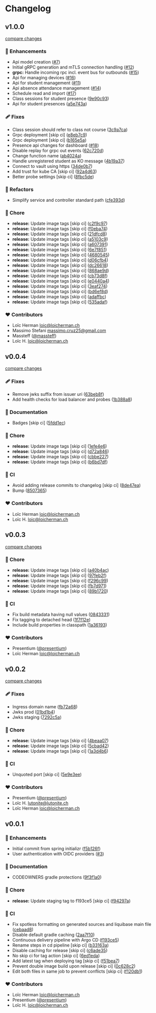 # Changelog


## v1.0.0

[compare changes](https://github.com/presentium/api/compare/v0.0.4...v1.0.0)

### 🚀 Enhancements

- Api model creation ([#7](https://github.com/presentium/api/pull/7))
- Initial gRPC generation and mTLS connection handling ([#12](https://github.com/presentium/api/pull/12))
- **grpc:** Handle incoming rpc incl. event bus for outbounds ([#15](https://github.com/presentium/api/pull/15))
- Api for managing devices ([#16](https://github.com/presentium/api/pull/16))
- Api for student management ([#11](https://github.com/presentium/api/pull/11))
- Api absence attendance management ([#14](https://github.com/presentium/api/pull/14))
- Schedule read and import ([#17](https://github.com/presentium/api/pull/17))
- Class sessions for student presence ([9e90c93](https://github.com/presentium/api/commit/9e90c93))
- Api for student presences ([a5e743a](https://github.com/presentium/api/commit/a5e743a))

### 🩹 Fixes

- Class session should refer to class not course ([3c9a7ca](https://github.com/presentium/api/commit/3c9a7ca))
- Grpc deployment [skip ci] ([e8eb7c9](https://github.com/presentium/api/commit/e8eb7c9))
- Grpc deployment [skip ci] ([b165e5a](https://github.com/presentium/api/commit/b165e5a))
- Presence api changes for dashboard ([#18](https://github.com/presentium/api/pull/18))
- Disable replay for grpc out events ([62c720d](https://github.com/presentium/api/commit/62c720d))
- Change function name ([ab4024a](https://github.com/presentium/api/commit/ab4024a))
- Handle unregistered student as KO message ([4b19a37](https://github.com/presentium/api/commit/4b19a37))
- Connect to vault using https ([34de0b7](https://github.com/presentium/api/commit/34de0b7))
- Add trust for kube CA [skip ci] ([92a4d63](https://github.com/presentium/api/commit/92a4d63))
- Better probe settings [skip ci] ([8fbc5de](https://github.com/presentium/api/commit/8fbc5de))

### 💅 Refactors

- Simplify service and controller standard path ([cfe393d](https://github.com/presentium/api/commit/cfe393d))

### 🏡 Chore

- **release:** Update image tags [skip ci] ([c2f9c97](https://github.com/presentium/api/commit/c2f9c97))
- **release:** Update image tags [skip ci] ([f0eba74](https://github.com/presentium/api/commit/f0eba74))
- **release:** Update image tags [skip ci] ([21dfcd8](https://github.com/presentium/api/commit/21dfcd8))
- **release:** Update image tags [skip ci] ([a5103c9](https://github.com/presentium/api/commit/a5103c9))
- **release:** Update image tags [skip ci] ([a607391](https://github.com/presentium/api/commit/a607391))
- **release:** Update image tags [skip ci] ([6e7f851](https://github.com/presentium/api/commit/6e7f851))
- **release:** Update image tags [skip ci] ([4680545](https://github.com/presentium/api/commit/4680545))
- **release:** Update image tags [skip ci] ([d06cfb4](https://github.com/presentium/api/commit/d06cfb4))
- **release:** Update image tags [skip ci] ([dc26618](https://github.com/presentium/api/commit/dc26618))
- **release:** Update image tags [skip ci] ([868ae9d](https://github.com/presentium/api/commit/868ae9d))
- **release:** Update image tags [skip ci] ([cb73d8f](https://github.com/presentium/api/commit/cb73d8f))
- **release:** Update image tags [skip ci] ([e0440a4](https://github.com/presentium/api/commit/e0440a4))
- **release:** Update image tags [skip ci] ([3eaf274](https://github.com/presentium/api/commit/3eaf274))
- **release:** Update image tags [skip ci] ([bd6ef8d](https://github.com/presentium/api/commit/bd6ef8d))
- **release:** Update image tags [skip ci] ([adaffbc](https://github.com/presentium/api/commit/adaffbc))
- **release:** Update image tags [skip ci] ([535adaf](https://github.com/presentium/api/commit/535adaf))

### ❤️ Contributors

- Loïc Herman <loic@loicherman.ch>
- Massimo Stefani <massimo.cruz25@gmail.com>
- Massteff ([@massteff](http://github.com/massteff))
- Loïc H. <loic@loicherman.ch>

## v0.0.4

[compare changes](https://github.com/presentium/api/compare/v0.0.3...v0.0.4)

### 🩹 Fixes

- Remove jwks suffix from issuer uri ([63beb8f](https://github.com/presentium/api/commit/63beb8f))
- Add health checks for load balancer and probes ([1b388a8](https://github.com/presentium/api/commit/1b388a8))

### 📖 Documentation

- Badges [skip ci] ([5fdd1ec](https://github.com/presentium/api/commit/5fdd1ec))

### 🏡 Chore

- **release:** Update image tags [skip ci] ([1efe4e6](https://github.com/presentium/api/commit/1efe4e6))
- **release:** Update image tags [skip ci] ([d72a846](https://github.com/presentium/api/commit/d72a846))
- **release:** Update image tags [skip ci] ([cbbe227](https://github.com/presentium/api/commit/cbbe227))
- **release:** Update image tags [skip ci] ([b6bd7df](https://github.com/presentium/api/commit/b6bd7df))

### 🤖 CI

- Avoid adding release commits to changelog [skip ci] ([8de47ea](https://github.com/presentium/api/commit/8de47ea))
- Bump ([8507365](https://github.com/presentium/api/commit/8507365))

### ❤️ Contributors

- Loïc Herman <loic@loicherman.ch>
- Loïc H. <loic@loicherman.ch>

## v0.0.3

[compare changes](https://github.com/presentium/api/compare/v0.0.2...v0.0.3)

### 🏡 Chore

- **release:** Update image tags [skip ci] ([a40b4ac](https://github.com/presentium/api/commit/a40b4ac))
- **release:** Update image tags [skip ci] ([97feb2f](https://github.com/presentium/api/commit/97feb2f))
- **release:** Update image tags [skip ci] ([f296c99](https://github.com/presentium/api/commit/f296c99))
- **release:** Update image tags [skip ci] ([fb7d971](https://github.com/presentium/api/commit/fb7d971))
- **release:** Update image tags [skip ci] ([89b1720](https://github.com/presentium/api/commit/89b1720))

### 🤖 CI

- Fix build metadata having null values ([0843331](https://github.com/presentium/api/commit/0843331))
- Fix tagging to detached head ([1f7f12e](https://github.com/presentium/api/commit/1f7f12e))
- Include build properties in classpath ([1a36193](https://github.com/presentium/api/commit/1a36193))

### ❤️ Contributors

- Presentium ([@presentium](http://github.com/presentium))
- Loïc Herman <loic@loicherman.ch>

## v0.0.2

[compare changes](https://github.com/presentium/api/compare/v0.0.1...v0.0.2)

### 🩹 Fixes

- Ingress domain name ([fb72a68](https://github.com/presentium/api/commit/fb72a68))
- Jwks prod ([01bd1b4](https://github.com/presentium/api/commit/01bd1b4))
- Jwks staging ([7292c5a](https://github.com/presentium/api/commit/7292c5a))

### 🏡 Chore

- **release:** Update image tags [skip ci] ([4beaa07](https://github.com/presentium/api/commit/4beaa07))
- **release:** Update image tags [skip ci] ([5cbad42](https://github.com/presentium/api/commit/5cbad42))
- **release:** Update image tags [skip ci] ([1a3d4b6](https://github.com/presentium/api/commit/1a3d4b6))

### 🤖 CI

- Unquoted port [skip ci] ([5e9e3ee](https://github.com/presentium/api/commit/5e9e3ee))

### ❤️ Contributors

- Presentium ([@presentium](http://github.com/presentium))
- Loïc H. <lutonite@lutonite.ch>
- Loïc Herman <loic@loicherman.ch>

## v0.0.1


### 🚀 Enhancements

- Initial commit from spring initializr ([f5b126f](https://github.com/presentium/api/commit/f5b126f))
- User authentication with OIDC providers ([#3](https://github.com/presentium/api/pull/3))

### 📖 Documentation

- CODEOWNERS gradle protections ([9f3f1a0](https://github.com/presentium/api/commit/9f3f1a0))

### 🏡 Chore

- **release:** Update staging tag to f193ce5 [skip ci] ([f94297a](https://github.com/presentium/api/commit/f94297a))

### 🤖 CI

- Fix spotless formatting on generated sources and liquibase main file ([cebaad8](https://github.com/presentium/api/commit/cebaad8))
- Disable default gradle caching ([2aa7f10](https://github.com/presentium/api/commit/2aa7f10))
- Continuous delivery pipeline with Argo CD ([f193ce5](https://github.com/presentium/api/commit/f193ce5))
- Rename steps in cd pipeline [skip ci] ([b33163a](https://github.com/presentium/api/commit/b33163a))
- Disable caching for release [skip ci] ([c6ade35](https://github.com/presentium/api/commit/c6ade35))
- No skip ci for tag action [skip ci] ([6ed1eda](https://github.com/presentium/api/commit/6ed1eda))
- Add latest tag when deploying tag [skip ci] ([f51bea7](https://github.com/presentium/api/commit/f51bea7))
- Prevent double image build upon release [skip ci] ([0c628c2](https://github.com/presentium/api/commit/0c628c2))
- Edit both files in same job to prevent conflicts [skip ci] ([f120db1](https://github.com/presentium/api/commit/f120db1))

### ❤️ Contributors

- Loïc Herman <loic@loicherman.ch>
- Presentium ([@presentium](http://github.com/presentium))
- Loïc H. <loic@loicherman.ch>


